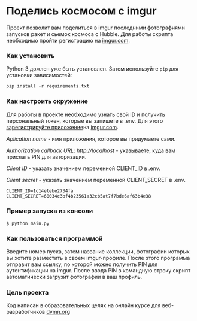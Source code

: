 # Поделись космосом с imgur
Проект позволит вам поделиться в imgur последними фотографиями запусков ракет и сьемок космоса с Hubble. Для работы скрипта необходимо пройти регистрацию на [imgur.com](https://imgur.com/).
### Как установить
Python 3 дожлен уже быть установлен. Затем используйте `pip` для установки зависимостей:
```
pip install -r requirements.txt
```
### Как настроить окружение
Для работы в проекте необходимо узнать свой ID и получить персональный токен, которые вы запишете в .env. Для этого [зарегистрируйте приложение](https://api.imgur.com/oauth2/addclient)на [imgur.com](https://imgur.com/). 

*Aplication name* - имя приложения, которое вы придумаете сами.

*Authorization callback URL: http://localhost* - указываете, куда вам прислать PIN для авторизации.

*Client ID* - указать значением переменной CLIENT_ID в .env.

*Client secret* - указать значением переменной CLIENT_SECRET в .env.
```
CLIENT_ID=1c14etebe2734fa 
CLIENT_SECRET=60034c3bf4b23561a32cb5at7f7bde6af63b4e38
```
### Пример запуска из консоли
```
$ python main.py
```
### Как пользоваться программой
Введите номер пуска, затем название коллекции, фотографии которых вы хотите разместить в своем imgur-профиле. После этого программа отправит вам ссылку, по которой можно получить PIN для аутентификации на imgur. После ввода PIN в командную строку скрипт автоматически загрузит фотографии в ваш профиль.
### Цель проекта
Код написан в образовательных целях на онлайн курсе для веб-разработчиков [dvmn.org](https://dvmn.org/)